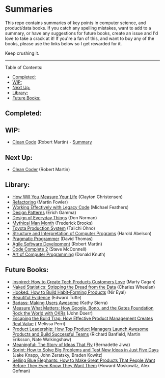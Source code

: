 <!-- omit in toc -->
# Summaries
This repo contains summaries of key points in computer science, and product/data books. If you catch any spelling mistakes, want to add to a summary, or have any suggestions for future books, create an issue and I'd love to take a crack at it! If you're a fan of this, and want to buy any of the books, please use the links below so I get rewarded for it.

Keep crushing it.

---

Table of Contents:

<!-- toc -->

- [Completed:](#completed)
- [WIP:](#wip)
- [Next Up:](#next-up)
- [Library:](#library)
- [Future Books:](#future-books)

<!-- tocstop -->

## Completed:

## WIP:
* [Clean Code](https://amzn.to/37kjAOd) (Robert Martin) - [Summary](CleanCode.md)

## Next Up:
* [Clean Coder](https://amzn.to/38o5blj) (Robert Martin)

## Library:
* [How Will You Measure Your Life](https://amzn.to/2v4wtyL) (Clayton Christensen)
* [Refactoring](https://amzn.to/37mS8iT) (Martin Fowler)
* [Working Effectively with Legacy Code](https://amzn.to/2Hk8vSx) (Michael Feathers)
* [Design Patterns](https://amzn.to/37nBBek) (Erich Gamma)
* [Design of Everyday Things](https://amzn.to/37mSvKj) (Don Norman)
* [Mythical Man Month](https://amzn.to/39wfC6m) (Frederick Brooks)
* [Toyota Production System](https://amzn.to/2vo00U3) (Taiichi Ohno)
* [Structure and Interpretation of Computer Programs](https://amzn.to/38xoicZ) (Harold Abelson)
* [Pragmatic Programmer](https://amzn.to/3bAeBMq) (David Thomas)
* [Agile Software Development](https://amzn.to/2OQ0Nnz) (Robert Martin)
* [Code Complete 2](https://amzn.to/2US5scx) (Steve McConnell)
* [Art of Computer Programming](https://amzn.to/2tR3vBQ) (Donald Knuth)

## Future Books:
* [Inspired: How to Create Tech Products Customers Love](https://amzn.to/39ri26r) (Marty Cagan)
* [Naked Statistics: Stripping the Dread from the Data](https://amzn.to/2ONYeSG) (Charles Wheelan)
* [Hooked: How to Build Habit-Forming Products](https://amzn.to/2HknwnE) (Nir Eyal)
* [Beautiful Evidence](https://amzn.to/39y7lPl) (Edward Tufte)
* [Badass: Making Users Awesome](https://amzn.to/38nIGNx) (Kathy Sierra)
* [Measure What Matters: How Google, Bono, and the Gates Foundation Rock the World with OKRs](https://amzn.to/38mqSCn) (John Doerr)
* [Escaping the Build Trap: How Effective Product Management Creates Real Value](https://amzn.to/31Oktxb) (	Melissa Perri)
* [Product Leadership: How Top Product Managers Launch Awesome Products and Build Successful Teams](https://amzn.to/2So7cbQ) (Richard Banfield, Martin Eriksson, Nate Walkingshaw)
* [Meaningful: The Story of Ideas That Fly](https://amzn.to/2SlUcmU) (Bernadette Jiwa)
* [Sprint: How to Solve Big Problems and Test New Ideas in Just Five Days](https://amzn.to/2SmlzgC) (Jake Knapp, John Zeratsky, Braden Kowitz)
* [Selling Blue Elephants: How to Make Great Products That People Want Before They Even Know They Want Them](https://amzn.to/2SFpCDF) (Howard Moskowitz, Alex Gofman)
